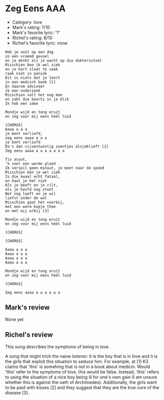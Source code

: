 # Zeg Eens AAA

 * Category: love
 * Mark's rating: ?/10
 * Mark's favorite lyric: '?'
 * Richel's rating: 8/10
 * Richel's favorite lyric: none

```
Heb je ooit op een dag
zo een vreemd gevoel
en je denkt als je wacht op die doktersstoel
Misschien ben ik wel ziek
en je hart slaat te vaak
raak niet in paniek
Dit is niets dat je leert 
in een medisch boek [1]
En daarom adviseer
ik een onderzoek
Misschien valt het nog mee
en zakt die koorts in je blik
Ik heb een idee

Mondje wijd en tong eruit
en zeg voor mij eens héél luid

[CHORUS]
Aaaa a a a
je bent verliefd,
zeg eens aaaa a a a
je bent verliefd
Da's dan vijventwintig zoentjes alsjeblieft [2]
Zeg eens aaaa a a a a a a a

Tis acuut,
'k voel een warme gloed
Ik verspil geen minuut, je moet naar de spoed
Misschien ben je wel ziek
Is die kwaal echt fataal,
en haal je het niet
Als je beeft en je rilt,
als je hoofd nog stoot
Net nog leeft en je wil
liefst onder de wol
Misschien gaat het voorbij,
met een warm kopje thee
en met mij erbij [3]

Mondje wijd en tong eruit
en zeg voor mij eens héél luid

[CHORUS]

[CHORUS]

Aaaa a a a
Aaaa a a a
Aaaa a a a
Aaaa a a a

Mondje wijd en tong eruit
en zeg voor mij eens héél luid

[CHORUS]

Zeg eens aaaa a a a a a a
```

## Mark's review

None yet

## Richel's review

This song describes the symptoms of being in love.

A song that might trick the naive listener: it is the boy that is in love and it is the girls that exploit this situation to seduce him.
For example, at [1] K3 claims that 'this' is somehing that is not in a book about medicin. Would 'this' refer to the symptoms of
love, this would be false. Instead, 'this' refers to using the situation of a nice boy being ill for one's own gain (I am 
unsure whether this is against the oath of Archimedes). Additionally, the girls want to be paid with kisses [2] and they suggest
that they are the true cure of the disease [3].